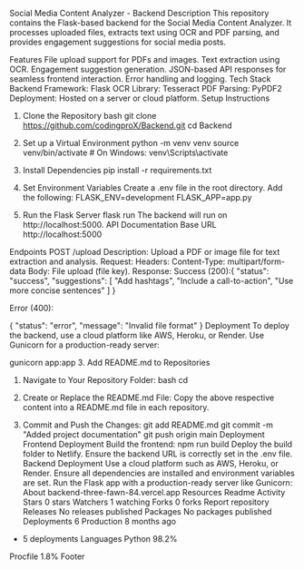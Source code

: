 Social Media Content Analyzer - Backend
Description
This repository contains the Flask-based backend for the Social Media Content Analyzer. It processes uploaded files, extracts text using OCR and PDF parsing, and provides engagement suggestions for social media posts.

Features
File upload support for PDFs and images.
Text extraction using OCR.
Engagement suggestion generation.
JSON-based API responses for seamless frontend interaction.
Error handling and logging.
Tech Stack
Backend Framework: Flask
OCR Library: Tesseract
PDF Parsing: PyPDF2
Deployment: Hosted on a server or cloud platform.
Setup Instructions
1. Clone the Repository
bash git clone https://github.com/codingproX/Backend.git cd Backend

2. Set up a Virtual Environment
   python -m venv venv
   source venv/bin/activate  # On Windows: venv\Scripts\activate
3. Install Dependencies
   pip install -r requirements.txt
4. Set Environment Variables
  Create a .env file in the root directory.
Add the following:
FLASK_ENV=development
FLASK_APP=app.py
5. Run the Flask Server
   flask run
   The backend will run on http://localhost:5000.
API Documentation
Base URL http://localhost:5000

Endpoints
 POST /upload
 Description: Upload a PDF or image file for text extraction and analysis.
 Request:
 Headers: Content-Type: multipart/form-data
 Body: File upload (file key).
Response:
Success (200):{
"status": "success",
"suggestions": [
"Add hashtags",
"Include a call-to-action",
"Use more concise sentences"
]
}

Error (400):

 {
  "status": "error",
   "message": "Invalid file format"
  }
Deployment
To deploy the backend, use a cloud platform like AWS, Heroku, or Render. Use Gunicorn for a production-ready server:

gunicorn app:app
3. Add README.md to Repositories
1. Navigate to Your Repository Folder:
bash cd

2. Create or Replace the README.md File:
Copy the above respective content into a README.md file in each repository.
3. Commit and Push the Changes:
git add README.md
git commit -m "Added project documentation"
git push origin main
Deployment
Frontend Deployment
Build the frontend:
npm run build
Deploy the build folder to Netlify.
Ensure the backend URL is correctly set in the .env file.
Backend Deployment
Use a cloud platform such as AWS, Heroku, or Render.
Ensure all dependencies are installed and environment variables are set.
Run the Flask app with a production-ready server like Gunicorn:
About
backend-three-fawn-84.vercel.app
Resources
 Readme
 Activity
Stars
 0 stars
Watchers
 1 watching
Forks
 0 forks
Report repository
Releases
No releases published
Packages
No packages published
Deployments
6
 Production 8 months ago
+ 5 deployments
Languages
Python
98.2%
 
Procfile
1.8%
Footer
